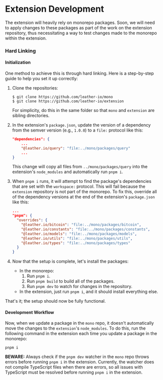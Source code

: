 # Extension Development

The extension will heavily rely on monorepo packages. Soon, we will need to apply changes to these packages as part of the work on the extension repository, thus necessitating a way to test changes made to the monorepo within the extension.

### Hard Linking

#### Initialization

One method to achieve this is through hard linking. Here is a step-by-step guide to help you set it up correctly:

1. Clone the repositories:

   ```
   $ git clone https://github.com/leather-io/mono
   $ git clone https://github.com/leather-io/extension
   ```

   For simplicity, do this in the same folder so that `mono` and `extension` are sibling directories.

2. In the extension's `package.json`, update the version of a dependency from the semver version (e.g., `1.0.0`) to a `file:` protocol like this:

   ```json
   "dependencies": {
       ...
       "@leather.io/query": "file:../mono/packages/query"
       ...
   }
   ```

   This change will copy all files from `../mono/packages/query` into the extension's `node_modules` and automatically run `pnpm i`.

3. When `pnpm i` runs, it will attempt to find the package's dependencies that are set with the `workspace:` protocol. This will fail because the `extension` repository is not part of the monorepo. To fix this, override all of the dependency versions at the end of the extension's `package.json` like this:

   ```json
   ...
   "pnpm": {
     "overrides": {
       "@leather.io/bitcoin": "file:../mono/packages/bitcoin",
       "@leather.io/constants": "file:../mono/packages/constants",
       "@leather.io/models": "file:../mono/packages/models",
       "@leather.io/utils": "file:../mono/packages/utils",
       "@leather.io/types": "file:../mono/packages/types"
     }
   }
   ```

4. Now that the setup is complete, let's install the packages:
   - In the monorepo:
     1. Run `pnpm i`.
     2. Run `pnpm build` to build all of the packages.
     3. Run `pnpm dev` to watch for changes in the repository.
   - In the extension, just run `pnpm i`, and it should install everything else.

That's it; the setup should now be fully functional.

#### Development Workflow

Now, when we update a package in the `mono` repo, it doesn't automatically move the changes to the `extension`'s `node_modules`. To do this, run the following command in the extension each time you update a package in the monorepo:

```
pnpm i
```

**BEWARE:** Always check if the `pnpm dev` watcher in the `mono` repo throws errors before running `pnpm i` in the extension. Currently, the watcher does not compile TypeScript files when there are errors, so all issues with TypeScript must be resolved before running `pnpm i` in the extension.
